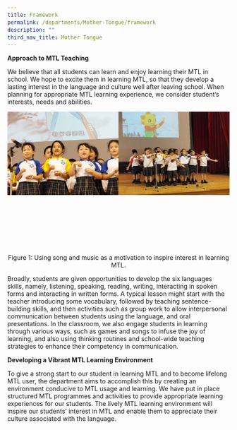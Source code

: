```yaml
---
title: Framework
permalink: /departments/Mother-Tongue/framework
description: ""
third_nav_title: Mother Tongue
---
```

**Approach to MTL Teaching**

We believe that all students can learn and enjoy learning their MTL in school. We hope to excite them in learning MTL, so that they develop a lasting interest in the language and culture well after leaving school. When planning for appropriate MTL learning experience, we consider student’s interests, needs and abilities.

<img src="/images/mtl1.jpg" 
     style="width:50%;float:left">
		 <img src="/images/mtl2.jpg" 
     style="width:50%">
		 
<br><br><br><br><br><br>

<center>
Figure 1: Using song and music as a motivation to inspire interest in learning MTL.
</center>

  

Broadly, students are given opportunities to develop the six languages skills, namely, listening, speaking, reading, writing, interacting in spoken forms and interacting in written forms. A typical lesson might start with the teacher introducing some vocabulary, followed by teaching sentence-building skills, and then activities such as group work to allow interpersonal communication between students using the language, and oral presentations. In the classroom, we also engage students in learning through various ways, such as games and songs to infuse the joy of learning, and also using thinking routines and school-wide teaching strategies to enhance their competency in communication.

  

**Developing a Vibrant MTL Learning Environment**

To give a strong start to our student in learning MTL and to become lifelong MTL user, the department aims to accomplish this by creating an environment conducive to MTL usage and learning. We have put in place structured MTL programmes and activities to provide appropriate learning experiences for our students. The lively MTL learning environment will inspire our students’ interest in MTL and enable them to appreciate their culture associated with the language.